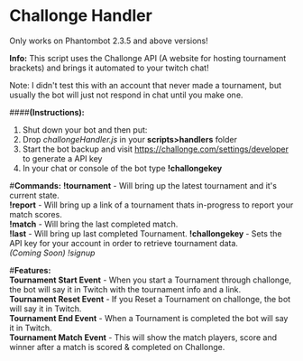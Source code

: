 # Challonge Handler
Only works on Phantombot 2.3.5 and above versions!  

**Info:** This script uses the Challonge API (A website for hosting tournament brackets) and brings it automated to your twitch chat!

Note: I didn't test this with an account that never made a tournament, but usually the bot will just not respond in chat until you make one.

####**(Instructions):**  
1. Shut down your bot and then put:  
2. Drop *challongeHandler.js* in your **scripts>handlers** folder   
3. Start the bot backup and visit https://challonge.com/settings/developer to generate a API key  
4. In your chat or console of the bot type **!challongekey <your challonge API>**  

#**Commands:** 
**!tournament** - Will bring up the latest tournament and it's current state.  
**!report** -  Will bring up a link of a tournament thats in-progress to report your match scores.  
**!match** - Will bring the last completed match.  
**!last** - Will bring up last completed Tournament. 
**!challongekey <API>** - Sets the API key for your account in order to retrieve tournament data.  
*(Coming Soon) !signup*  
  
#**Features:**  
**Tournament Start Event** - When you start a Tournament through challonge, the bot will say it in Twitch with the tournament info and a link.  
**Tournament Reset Event** - If you Reset a Tournament on challonge, the bot will say it in Twitch.  
**Tournament End Event** - When a Tournament is completed the bot will say it in Twitch.  
**Tournament Match Event** - This will show the match players, score and winner after a match is scored & completed on Challonge.  
